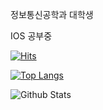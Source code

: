 정보통신공학과 대학생

IOS 공부중

[![Hits](https:/www.instagram.com/ghdfufdl//api/count/incr/badge.svg?hl=ko&url=https%3A%2F%2Fwww.instagram.com%2Fghdfufdl%2F&count_bg=%23A43DC8&title_bg=%23EC7A90&icon=instagram.svg&icon_color=%23FFFFFF&title=%EC%9D%B8%EC%8A%A4%ED%83%80&edge_flat=false)](https://hits.seeyoufarm.com)


[![Top Langs](https://github-readme-stats.vercel.app/api/top-langs/?username=jhe226&layout=compact)](https://github.com/LeeHongRyul/github-readme-stats)

![Github Stats](https://github-readme-stats.vercel.app/api?username=LeeHongRYul&show_icons=true)
